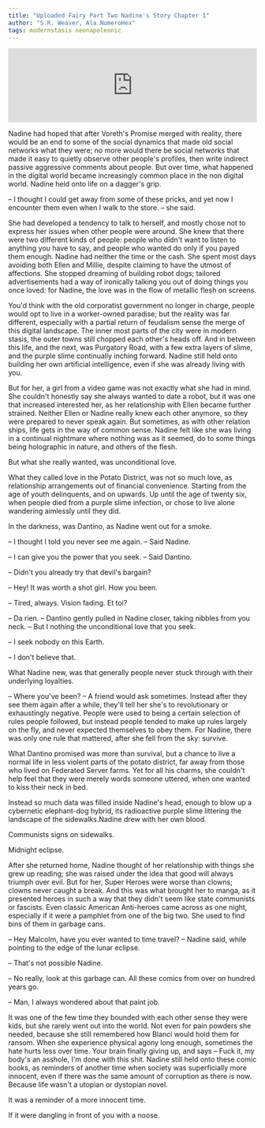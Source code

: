 ```yaml
---
title: "Uploaded Fairy Part Two Nadine's Story Chapter 1"
author: "S.R. Weaver, Ala NumeroHex"
tags: modernstasis neonapoleonic
---
```

<iframe scrolling="no" id="hearthis_at_track_7331015" width="100%" height="150" src="https://app.hearthis.at/embed/7331015/transparent_black/?hcolor=&color=&style=2&block_size=2&block_space=1&background=1&waveform=0&cover=0&autoplay=0&css=" frameborder="0" allowtransparency allow="autoplay"><p>Listen to <a href="https://hearthis.at/todiaspora/pentatonic-phrygian/" target="_blank">Pentatonic Phrygian</a> <span>by</span><a href="https://hearthis.at/todiaspora/" target="_blank" >ToDiaspora</a> <span>on</span> <a href="https://hearthis.at/" target="_blank">hearthis.at</a></p></iframe>

Nadine had hoped that after Voreth's Promise merged with reality, there would be an end to some of the social dynamics that made old social networks what they were; no more would there be social networks that made it easy to quietly observe other people's profiles, then write indirect passive aggressive comments about people. But over time, what happened in the digital world became increasingly common place in the non digital world. Nadine held onto life on a dagger's grip.

– I thought I could get away from some of these pricks, and yet now I encounter them even when I walk to the store. – she said.

She had developed a tendency to talk to herself, and mostly chose not to express her issues when other people were around. She knew that there were two different kinds of people: people who didn't want to listen to anything you have to say, and people who wanted do only if you payed them enough. Nadine had neither the time or the cash. She spent most days avoiding both Ellen and Millie, despite claiming to have the utmost of affections. She stopped dreaming of building robot dogs; tailored advertisements had a way of ironically talking you out of doing things you once loved: for Nadine, the love was in the flow of metallic flesh on screens.

You'd think with the old corporatist government no longer in charge, people would opt to live in a worker-owned paradise; but the reality was far different, especially with a partial return of feudalism sense the merge of this digital landscape. The inner most parts of the city were in modern stasis, the outer towns still chopped each other's heads off. And in between this life, and the next, was Purgatory Road, with a few extra layers of slime, and the purple slime continually inching forward. Nadine still held onto building her own artificial intelligence, even if she was already living with you.

But for her, a girl from a video game was not exactly what she had in mind. She couldn't honestly say she always wanted to date a robot, but it was one that increased interested her, as her relationship with Ellen became further strained. Neither Ellen or Nadine really knew each other anymore, so they were prepared to never speak again. But sometimes, as with other relation ships, life gets in the way of common sense. Nadine felt like she was living in a continual nightmare where nothing was as it seemed, do to some things being holographic in nature, and others of the flesh.

But what she really wanted, was unconditional love.

What they called love in the Potato District, was not so much love, as relationship arrangements out of financial convenience. Starting from the age of youth delinquents, and on upwards. Up until the age of twenty six, when people died from a purple slime infection, or chose to live alone wandering aimlessly until they did.

In the darkness, was Dantino, as Nadine went out for a smoke.

– I thought I told you never see me again. – Said Nadine.

– I can give you the power that you seek. – Said Dantino.

– Didn't you already try that devil's bargain?

– Hey! It was worth a shot girl. How you been.

– Tired, always. Vision fading. Et toi?

– Da rien. – Dantino gently pulled in Nadine closer, taking nibbles from you neck. – But I nothing the unconditional love that you seek.

– I seek nobody on this Earth.

– I don't believe that.


What Nadine new, was that generally people never stuck through with their underlying loyalties.

– Where you've been? – A friend would ask sometimes. Instead after they see them again after a while, they'll tell her she's to revolutionary or exhaustingly negative. People were used to being a certain selection of rules people followed, but instead people tended to make up rules largely on the fly, and never expected themselves to obey them. For Nadine, there was only one rule that mattered, after she fell from the sky: survive.

What Dantino promised was more than survival, but a chance to live a normal life in less violent parts of the potato district, far away from those who lived on Federated Server farms. Yet for all his charms, she couldn't help feel that they were merely words someone uttered, when one wanted to kiss their neck in bed.

Instead so much data was filled inside Nadine's head, enough to blow up a cybernetic elephant-dog hybrid, its radioactive purple slime littering the landscape of the sidewalks.Nadine drew with her own blood.

Communists signs on sidewalks.

Midnight eclipse.

After she returned home, Nadine thought of her relationship with things she grew up reading; she was raised under the idea that good will always triumph over evil. But for her, Super Heroes were worse than clowns; clowns never caught a break. And this was what brought her to manga, as it presented heroes in such a way that they didn't seem like state communists or fascists. Even classic American Anti-heroes came across as one night, especially if it were a pamphlet from one of the big two. She used to find bins of them in garbage cans.

– Hey Malcolm, have you ever wanted to time travel? – Nadine said, while pointing to the edge of the lunar eclipse.

– That's not possible Nadine.

– No really, look at this garbage can. All these comics from over on hundred years go.

– Man, I always wondered about that paint job.

It was one of the few time they bounded with each other sense they were kids, but she rarely went out into the world. Not even for pain powders she needed, because she still remembered how Blanci would hold them for ransom. When she experience physical agony long enough, sometimes the hate hurts less over time. Your brain finally giving up, and says – Fuck it, my body's an asshole, I'm done with this shit. Nadine still held onto these comic books, as reminders of another time when society was superficially more innocent, even if there was the same amount of corruption as there is now. Because life wasn't a utopian or dystopian novel.

It was a reminder of a more innocent time.

If it were dangling in front of you with a noose.

